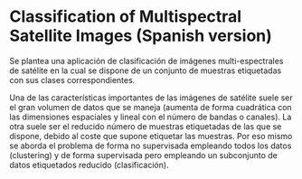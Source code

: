 # Classification of Multispectral Satellite Images (Spanish version)

Se plantea una aplicación de clasificación de imágenes multi-espectrales de satélite en la cual se dispone de un conjunto de muestras etiquetadas con sus clases correspondientes.

Una de las características importantes de las imágenes de satélite suele ser el gran volumen de datos que se maneja (aumenta de forma cuadrática con las dimensiones espaciales y lineal con el número de bandas o canales). La otra suele ser el reducido número de muestras etiquetadas de las que se dispone, debido al coste que supone etiquetar las muestras. Por eso mismo se aborda el problema de forma no supervisada empleando todos los datos (clustering) y de forma supervisada pero empleando un subconjunto de datos etiquetados reducido (clasificación). 

